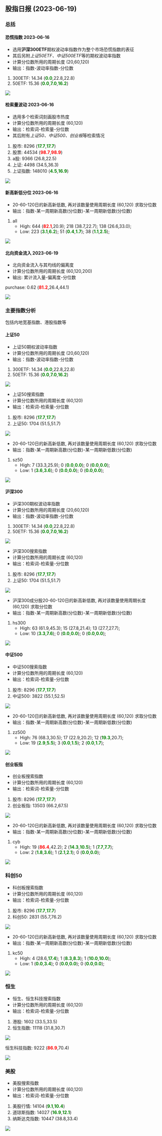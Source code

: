 
## 股指日报 (2023-06-19)

### 总括

#### 恐慌指数 2023-06-16

* 选用**沪深300ETF**期权波动率指数作为整个市场恐慌指数的表征
* 其后另附*上证50ETF、中证500ETF*等的期权波动率指数
* 计算分位数所用的周期长度 (20,60,120)
* 输出：指数-波动率指数-分位数

1. 300ETF:	14.34	(**<font color="green">0.0</font>**,22.8,22.8)
1. 50ETF:	15.36	(**<font color="green">0.0</font>**,**<font color="green">7.0</font>**,**<font color="green">16.2</font>**)

![](../data_save\data_img\qvix_day_300ETF_per.png)


#### 检索量波动 2023-06-16

* 选用多个检索词刻画股市热度
* 计算分位数所用的周期长度 (60,120)
* 输出：检索词-检索量-分位数
* 其后附有*上证50、中证500、创业板*等检索情况

1. 股市:   	  8296 (**<font color="green">17.7</font>**,**<font color="green">17.7</font>**)
1. 股票:   	 44534 (**<font color="red">98.7</font>**,**<font color="red">98.9</font>**)
1. a股:   	  9366 (26.8,22.5)
1. 上证:   	  4498 (34.5,36.3)
1. 上证指数: 	148010 (**<font color="green">4.5</font>**,**<font color="green">16.9</font>**)

![](../data_save\data_img\bday_SZZS.png)


#### 新高新低分位 2023-06-16

* 20-60-120日的新高新低数, 再对该数量使用周期长度 (60,120) 求取分位数
* 输出：指数-某一周期新高数(分位数)-某一周期新低数(分位数)

1. all
    - High: 644 (**<font color="red">82.1</font>**,20.9); 218 (38.7,22.7); 138 (26.6,33.0);
    - Low: 223 (**<font color="green">3.1</font>**,**<font color="green">6.2</font>**); 51 (**<font color="green">0.4</font>**,**<font color="green">1.7</font>**); 38 (**<font color="green">1.1</font>**,**<font color="green">2.5</font>**);

![](../data_save\data_img\hl_legu_all.png)

#### 北向资金流入 2023-06-19

* 北向资金流入与其均线的偏离度
* 计算分位数所用的周期长度 (60,120,200)
* 输出: 累计流入量-偏离度-分位数

purchase:	0.62	(**<font color="red">81.2</font>**,26.4,44.1)

![](../data_save\data_img\north_flow_bias_per.png)

### 主要指数分析

包括内地宽基指数、港股指数等

#### 上证50

* 上证50期权波动率指数
* 计算分位数所用的周期长度 (20,60,120)
* 输出：指数-波动率指数-分位数

1. 300ETF:	14.34	(**<font color="green">0.0</font>**,22.8,22.8)
1. 50ETF:	15.36	(**<font color="green">0.0</font>**,**<font color="green">7.0</font>**,**<font color="green">16.2</font>**)

![](../data_save\data_img\qvix_day_50ETF_per.png)

* 上证50搜索指数
* 计算分位数所用的周期长度 (60,120)
* 输出：检索词-检索量-分位数

1. 股市:   	  8296 (**<font color="green">17.7</font>**,**<font color="green">17.7</font>**)
1. 上证50: 	  1704 (51.5,51.7)

![](../data_save\data_img\bday_SZ50.png)

* 20-60-120日的新高新低数, 再对该数量使用周期长度 (60,120) 求取分位数
* 输出：指数-某一周期新高数(分位数)-某一周期新低数(分位数)

1. sz50
    - High: 7 (33.3,25.9); 0 (**<font color="green">0.0</font>**,**<font color="green">0.0</font>**); 0 (**<font color="green">0.0</font>**,**<font color="green">0.0</font>**);
    - Low: 1 (**<font color="green">3.6</font>**,**<font color="green">3.6</font>**); 0 (**<font color="green">0.0</font>**,**<font color="green">0.0</font>**); 0 (**<font color="green">0.0</font>**,**<font color="green">0.0</font>**);

![](../data_save\data_img\hl_legu_sz50.png)

#### 沪深300

* 沪深300期权波动率指数
* 计算分位数所用的周期长度 (20,60,120)
* 输出：指数-波动率指数-分位数

1. 300ETF:	14.34	(**<font color="green">0.0</font>**,22.8,22.8)
1. 50ETF:	15.36	(**<font color="green">0.0</font>**,**<font color="green">7.0</font>**,**<font color="green">16.2</font>**)

![](../data_save\data_img\qvix_day_300ETF_per.png)

* 沪深300搜索指数
* 计算分位数所用的周期长度 (60,120)
* 输出：检索词-检索量-分位数

1. 股市:   	  8296 (**<font color="green">17.7</font>**,**<font color="green">17.7</font>**)
1. 上证50: 	  1704 (51.5,51.7)

![](../data_save\data_img\bday_SZ50.png)

* 沪深300成分股20-60-120日的新高新低数, 再对该数量使用周期长度 (60,120) 求取分位数
* 输出：指数-某一周期新高数(分位数)-某一周期新低数(分位数)

1. hs300
    - High: 63 (61.9,45.3); 15 (27.8,21.4); 13 (27.7,27.7);
    - Low: 10 (**<font color="green">3.3</font>**,**<font color="green">7.6</font>**); 0 (**<font color="green">0.0</font>**,**<font color="green">0.0</font>**); 0 (**<font color="green">0.0</font>**,**<font color="green">0.0</font>**);

![](../data_save\data_img\hl_legu_hs300.png)

#### 中证500

* 中证500搜索指数
* 计算分位数所用的周期长度 (60,120)
* 输出：检索词-检索量-分位数

1. 股市:   	  8296 (**<font color="green">17.7</font>**,**<font color="green">17.7</font>**)
1. 中证500:	  3822 (55.1,52.5)

![](../data_save\data_img\bday_ZZ500.png)

* 20-60-120日的新高新低数, 再对该数量使用周期长度 (60,120) 求取分位数
* 输出：指数-某一周期新高数(分位数)-某一周期新低数(分位数)

1. zz500
    - High: 76 (68.3,30.5); 17 (22.9,20.2); 12 (**<font color="green">19.3</font>**,20.7);
    - Low: 19 (**<font color="green">2.9</font>**,**<font color="green">5.5</font>**); 3 (**<font color="green">0.0</font>**,**<font color="green">1.5</font>**); 2 (**<font color="green">0.0</font>**,**<font color="green">1.7</font>**);

![](../data_save\data_img\hl_legu_zz500.png)

#### 创业板指

* 创业板搜索指数
* 计算分位数所用的周期长度 (60,120)
* 输出：检索词-检索量-分位数

1. 股市:   	  8296 (**<font color="green">17.7</font>**,**<font color="green">17.7</font>**)
1. 创业板指: 	 13503 (66.2,67.5)

![](../data_save\data_img\bday_399006.png)

* 20-60-120日的新高新低数, 再对该数量使用周期长度 (60,120) 求取分位数
* 输出：指数-某一周期新高数(分位数)-某一周期新低数(分位数)

1. cyb
    - High: 19 (**<font color="red">86.4</font>**,42.2); 2 (**<font color="green">14.3</font>**,**<font color="green">10.5</font>**); 1 (**<font color="green">7.7</font>**,**<font color="green">7.7</font>**);
    - Low: 2 (**<font color="green">1.8</font>**,**<font color="green">3.6</font>**); 1 (**<font color="green">2.1</font>**,**<font color="green">2.1</font>**); 0 (**<font color="green">0.0</font>**,**<font color="green">0.0</font>**);

![](../data_save\data_img\hl_legu_cyb.png)

### 科创50

* 科创板搜索指数
* 计算分位数所用的周期长度 (60,120)
* 输出：检索词-检索量-分位数

1. 股市:   	  8296 (**<font color="green">17.7</font>**,**<font color="green">17.7</font>**)
1. 科创50: 	  2831 (55.7,76.2)

![](../data_save\data_img\bday_KC50.png)

* 20-60-120日的新高新低数, 再对该数量使用周期长度 (60,120) 求取分位数
* 输出：指数-某一周期新高数(分位数)-某一周期新低数(分位数)

1. kc50
    - High: 4 (28.6,**<font color="green">17.4</font>**); 1 (**<font color="green">8.3</font>**,**<font color="green">8.3</font>**); 1 (**<font color="green">10.0</font>**,**<font color="green">10.0</font>**);
    - Low: 1 (**<font color="green">0.0</font>**,**<font color="green">3.4</font>**); 0 (**<font color="green">0.0</font>**,**<font color="green">0.0</font>**); 0 (**<font color="green">0.0</font>**,**<font color="green">0.0</font>**);

![](../data_save\data_img\hl_legu_kc50.png)

### 恒生

* 恒生、恒生科技搜索指数
* 计算分位数所用的周期长度 (60,120)
* 输出：检索词-检索量-分位数

1. 港股:   	  1602 (33.5,33.5)
1. 恒生指数: 	 11118 (31.8,30.7)

![](../data_save\data_img\bday_HSI.png)

恒生科技指数:	  9222 (**<font color="red">86.9</font>**,70.4)

![](../data_save\data_img\bday_HSTECH.png)


### 美股

* 美股搜索指数
* 计算分位数所用的周期长度 (60,120)
* 输出：检索词-检索量-分位数

1. 美股行情: 	 14104 (**<font color="green">9.1</font>**,**<font color="green">10.4</font>**)
1. 道琼斯指数:	 14027 (**<font color="green">16.9</font>**,**<font color="green">12.1</font>**)
1. 纳斯达克指数:	 10447 (38.8,33.4)

![](../data_save\data_img\bday_IXIC.png)

